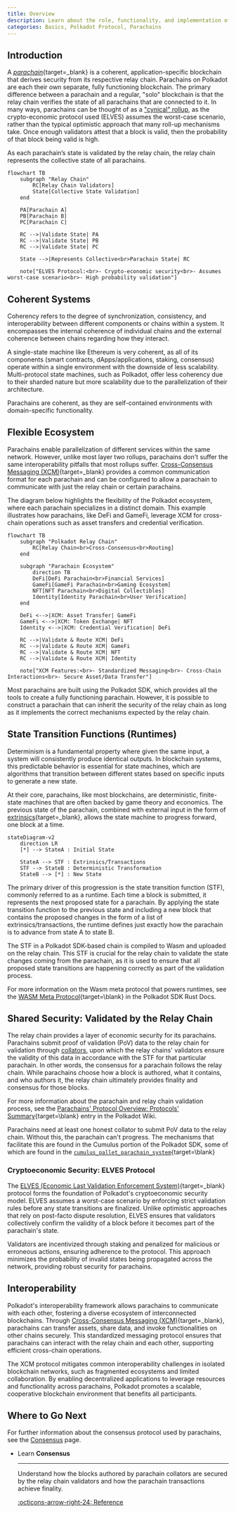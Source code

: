 ```yaml
---
title: Overview
description: Learn about the role, functionality, and implementation of parachains as a developer in the wider Polkadot architecture.
categories: Basics, Polkadot Protocol, Parachains
---
```


## Introduction 

A [_parachain_](/polkadot-protocol/glossary#parachain){target=\_blank} is a coherent, application-specific blockchain that derives security from its respective relay chain. Parachains on Polkadot are each their own separate, fully functioning blockchain. The primary difference between a parachain and a regular, "solo" blockchain is that the relay chain verifies the state of all parachains that are connected to it.  In many ways, parachains can be thought of as a ["cynical" rollup](#cryptoeconomic-security-elves-protocol), as the crypto-economic protocol used (ELVES) assumes the worst-case scenario, rather than the typical optimistic approach that many roll-up mechanisms take. Once enough validators attest that a block is valid, then the probability of that block being valid is high.

As each parachain’s state is validated by the relay chain, the relay chain represents the collective state of all parachains.

```mermaid
flowchart TB
    subgraph "Relay Chain"
        RC[Relay Chain Validators]
        State[Collective State Validation]
    end

    PA[Parachain A]
    PB[Parachain B]
    PC[Parachain C]

    RC -->|Validate State| PA
    RC -->|Validate State| PB
    RC -->|Validate State| PC

    State -->|Represents Collective<br>Parachain State| RC

    note["ELVES Protocol:<br>- Crypto-economic security<br>- Assumes worst-case scenario<br>- High probability validation"]
```

## Coherent Systems
    
Coherency refers to the degree of synchronization, consistency, and interoperability between different components or chains within a system. It encompasses the internal coherence of individual chains and the external coherence between chains regarding how they interact.
    
A single-state machine like Ethereum is very coherent, as all of its components (smart contracts, dApps/applications, staking, consensus) operate within a single environment with the downside of less scalability. Multi-protocol state machines, such as Polkadot, offer less coherency due to their sharded nature but more scalability due to the parallelization of their architecture.

Parachains are coherent, as they are self-contained environments with domain-specific functionality.

## Flexible Ecosystem

Parachains enable parallelization of different services within the same network. However, unlike most layer two rollups, parachains don't suffer the same interoperability pitfalls that most rollups suffer. [Cross-Consensus Messaging (XCM)](/develop/interoperability/intro-to-xcm/){target=\_blank} provides a common communication format for each parachain and can be configured to allow a parachain to communicate with just the relay chain or certain parachains. 

The diagram below highlights the flexibility of the Polkadot ecosystem, where each parachain specializes in a distinct domain. This example illustrates how parachains, like DeFi and GameFi, leverage XCM for cross-chain operations such as asset transfers and credential verification.

```mermaid
flowchart TB
    subgraph "Polkadot Relay Chain"
        RC[Relay Chain<br>Cross-Consensus<br>Routing]
    end

    subgraph "Parachain Ecosystem"
        direction TB
        DeFi[DeFi Parachain<br>Financial Services]
        GameFi[GameFi Parachain<br>Gaming Ecosystem]
        NFT[NFT Parachain<br>Digital Collectibles]
        Identity[Identity Parachain<br>User Verification]
    end

    DeFi <-->|XCM: Asset Transfer| GameFi
    GameFi <-->|XCM: Token Exchange| NFT
    Identity <-->|XCM: Credential Verification| DeFi

    RC -->|Validate & Route XCM| DeFi
    RC -->|Validate & Route XCM| GameFi
    RC -->|Validate & Route XCM| NFT
    RC -->|Validate & Route XCM| Identity

    note["XCM Features:<br>- Standardized Messaging<br>- Cross-Chain Interactions<br>- Secure Asset/Data Transfer"]
```

Most parachains are built using the Polkadot SDK, which provides all the tools to create a fully functioning parachain. However, it is possible to construct a parachain that can inherit the security of the relay chain as long as it implements the correct mechanisms expected by the relay chain.

## State Transition Functions (Runtimes)

Determinism is a fundamental property where given the same input, a system will consistently produce identical outputs. In blockchain systems, this predictable behavior is essential for state machines, which are algorithms that transition between different states based on specific inputs to generate a new state.

At their core, parachains, like most blockchains, are deterministic, finite-state machines that are often backed by game theory and economics. The previous state of the parachain, combined with external input in the form of [extrinsics](/polkadot-protocol/glossary#extrinsic){target=\_blank}, allows the state machine to progress forward, one block at a time.

```mermaid
stateDiagram-v2
    direction LR
    [*] --> StateA : Initial State
    
    StateA --> STF : Extrinsics/Transactions
    STF --> StateB : Deterministic Transformation
    StateB --> [*] : New State
```

The primary driver of this progression is the state transition function (STF), commonly referred to as a runtime. Each time a block is submitted, it represents the next proposed state for a parachain. By applying the state transition function to the previous state and including a new block that contains the proposed changes in the form of a list of extrinsics/transactions, the runtime defines just exactly how the parachain is to advance from state A to state B.

The STF in a Polkadot SDK-based chain is compiled to Wasm and uploaded on the relay chain. This STF is crucial for the relay chain to validate the state changes coming from the parachain, as it is used to ensure that all proposed state transitions are happening correctly as part of the validation process.

For more information on the Wasm meta protocol that powers runtimes, see the [WASM Meta Protocol](https://paritytech.github.io/polkadot-sdk/master/polkadot_sdk_docs/reference_docs/wasm_meta_protocol/index.html){target=\blank} in the Polkadot SDK Rust Docs.

## Shared Security: Validated by the Relay Chain

The relay chain provides a layer of economic security for its parachains. Parachains submit proof of validation (PoV) data to the relay chain for validation through [collators](/polkadot-protocol/glossary/#collator), upon which the relay chains' validators ensure the validity of this data in accordance with the STF for that particular parachain. In other words, the consensus for a parachain follows the relay chain. While parachains choose how a block is authored, what it contains, and who authors it, the relay chain ultimately provides finality and consensus for those blocks.

For more information about the parachain and relay chain validation process, see the [Parachains' Protocol Overview: Protocols' Summary](https://wiki.polkadot.network/learn/learn-parachains-protocol/#protocols-summary){target=\blank} entry in the Polkadot Wiki.

Parachains need at least one honest collator to submit PoV data to the relay chain. Without this, the parachain can't progress. The mechanisms that facilitate this are found in the Cumulus portion of the Polkadot SDK, some of which are found in the [`cumulus_pallet_parachain_system`](https://paritytech.github.io/polkadot-sdk/master/cumulus_pallet_parachain_system/index.html){target=\blank}

### Cryptoeconomic Security: ELVES Protocol

The [ELVES (Economic Last Validation Enforcement System)](https://eprint.iacr.org/2024/961){target=\_blank} protocol forms the foundation of Polkadot's cryptoeconomic security model. ELVES assumes a worst-case scenario by enforcing strict validation rules before any state transitions are finalized. Unlike optimistic approaches that rely on post-facto dispute resolution, ELVES ensures that validators collectively confirm the validity of a block before it becomes part of the parachain's state.

Validators are incentivized through staking and penalized for malicious or erroneous actions, ensuring adherence to the protocol. This approach minimizes the probability of invalid states being propagated across the network, providing robust security for parachains.

## Interoperability

Polkadot's interoperability framework allows parachains to communicate with each other, fostering a diverse ecosystem of interconnected blockchains. Through [Cross-Consensus Messaging (XCM)](/develop/interoperability/intro-to-xcm/){target=_blank}, parachains can transfer assets, share data, and invoke functionalities on other chains securely. This standardized messaging protocol ensures that parachains can interact with the relay chain and each other, supporting efficient cross-chain operations.

The XCM protocol mitigates common interoperability challenges in isolated blockchain networks, such as fragmented ecosystems and limited collaboration. By enabling decentralized applications to leverage resources and functionality across parachains, Polkadot promotes a scalable, cooperative blockchain environment that benefits all participants.

## Where to Go Next

For further information about the consensus protocol used by parachains, see the [Consensus](/polkadot-protocol/architecture/parachains/consensus/) page.

<div class="grid cards" markdown>

-   <span class="badge learn">Learn</span> __Consensus__

    ---

    Understand how the blocks authored by parachain collators are secured by the relay chain validators and how the parachain transactions achieve finality.

    [:octicons-arrow-right-24: Reference](/polkadot-protocol/architecture/parachains/consensus/)

</div>